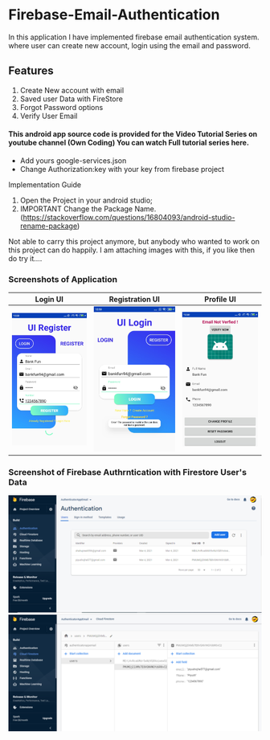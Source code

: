 # Firebase-Email-Authentication
In this application I have implemented firebase email authentication system. where user can create new account, login using the email and password.

## Features
1. Create New account with email
2. Saved user Data with FireStore
3. Forgot Password options
4. Verify User Email

#### This android app source code is provided for the Video Tutorial Series on youtube channel (Own Coding) You can watch Full tutorial series here.


- Add yours google-services.json
- Change Authorization:key with your key from firebase project


Implementation Guide

1. Open the Project in your android studio;
2. IMPORTANT Change the Package Name. (https://stackoverflow.com/questions/16804093/android-studio-rename-package)

Not able to carry this project anymore, but anybody who wanted to work on this project can do happily.
I am attaching images with this, if you like then do try it....


### Screenshots of Application

| Login UI                               | Registration UI                                     | Profile UI                                     |
|:------------------------------------------:|:-------------------------------------------:|:-------------------------------------------:|
<img src="Register.jpg" width="200">|<img src="login.jpg" width="200">| <img src="profile.jpg" width="200"> |


### Screenshot of Firebase Authrntication with Firestore User's Data
<img src="auth data.PNG">

<img src="firestore User.PNG">

